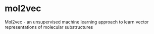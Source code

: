 # mol2vec
Mol2vec - an unsupervised machine learning approach to learn vector representations of molecular substructures
